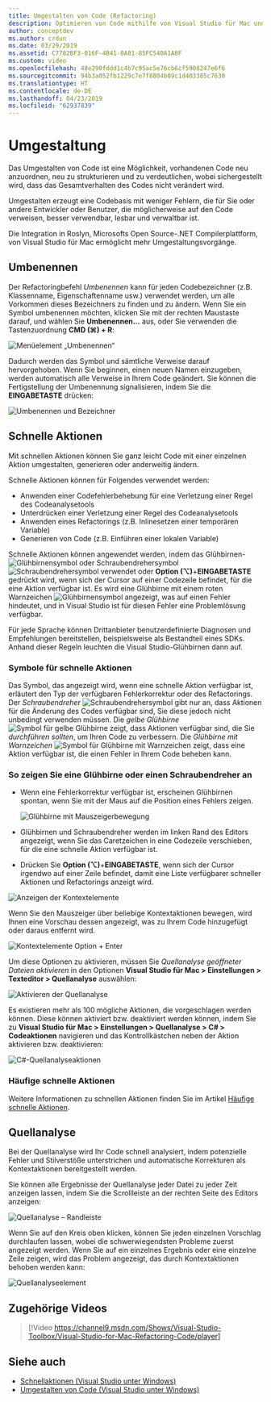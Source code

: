 ```yaml
---
title: Umgestalten von Code (Refactoring)
description: Optimieren von Code mithilfe von Visual Studio für Mac und schnelle Aktionen.
author: conceptdev
ms.author: crdun
ms.date: 03/29/2019
ms.assetid: C7782BF3-016F-4B41-8A81-85FC540A1A8F
ms.custom: video
ms.openlocfilehash: 48e290fddd1c4b7c95ac5e76cb6cf5908247e6f6
ms.sourcegitcommit: 94b3a052fb1229c7e7f8804b09c1d403385c7630
ms.translationtype: HT
ms.contentlocale: de-DE
ms.lasthandoff: 04/23/2019
ms.locfileid: "62937839"
---
```

# <a name="refactoring"></a>Umgestaltung

Das Umgestalten von Code ist eine Möglichkeit, vorhandenen Code neu anzuordnen, neu zu strukturieren und zu verdeutlichen, wobei sichergestellt wird, dass das Gesamtverhalten des Codes nicht verändert wird.

Umgestalten erzeugt eine Codebasis mit weniger Fehlern, die für Sie oder andere Entwickler oder Benutzer, die möglicherweise auf den Code verweisen, besser verwendbar, lesbar und verwaltbar ist.

Die Integration in Roslyn, Microsofts Open Source-.NET Compilerplattform, von Visual Studio für Mac ermöglicht mehr Umgestaltungsvorgänge.

## <a name="renaming"></a>Umbenennen

Der Refactoringbefehl *Umbenennen* kann für jeden Codebezeichner (z.B. Klassenname, Eigenschaftenname usw.) verwendet werden, um alle Vorkommen dieses Bezeichners zu finden und zu ändern. Wenn Sie ein Symbol umbenennen möchten, klicken Sie mit der rechten Maustaste darauf, und wählen Sie **Umbenennen…** aus, oder Sie verwenden die Tastenzuordnung **CMD (⌘) + R**:

![Menüelement „Umbenennen“](media/refactoring-renaming1.png)

Dadurch werden das Symbol und sämtliche Verweise darauf hervorgehoben. Wenn Sie beginnen, einen neuen Namen einzugeben, werden automatisch alle Verweise in Ihrem Code geändert. Sie können die Fertigstellung der Umbenennung signalisieren, indem Sie die **EINGABETASTE** drücken:

![Umbenennen und Bezeichner](media/refactoring-renaming2.png)

## <a name="quick-actions"></a>Schnelle Aktionen

Mit schnellen Aktionen können Sie ganz leicht Code mit einer einzelnen Aktion umgestalten, generieren oder anderweitig ändern.

Schnelle Aktionen können für Folgendes verwendet werden:

* Anwenden einer Codefehlerbehebung für eine Verletzung einer Regel des Codeanalysetools
* Unterdrücken einer Verletzung einer Regel des Codeanalysetools
* Anwenden eines Refactorings (z.B. Inlinesetzen einer temporären Variable)
* Generieren von Code (z.B. Einführen einer lokalen Variable)

Schnelle Aktionen können angewendet werden, indem das Glühbirnen- ![Glühbirnensymbol](media/quick-actions-light-bulb-icon.png) oder Schraubendrehersymbol ![Schraubendrehersymbol](media/quick-actions-screwdriver-icon.png) verwendet oder **Option (⌥)**+**EINGABETASTE** gedrückt wird, wenn sich der Cursor auf einer Codezeile befindet, für die eine Aktion verfügbar ist. Es wird eine Glühbirne mit einem roten Warnzeichen ![Glühbirnensymbol](media/quick-actions-error-light-bulb-icon.png) angezeigt, was auf einen Fehler hindeutet, und in Visual Studio ist für diesen Fehler eine Problemlösung verfügbar.

Für jede Sprache können Drittanbieter benutzerdefinierte Diagnosen und Empfehlungen bereitstellen, beispielsweise als Bestandteil eines SDKs. Anhand dieser Regeln leuchten die Visual Studio-Glühbirnen dann auf.

### <a name="quick-action-icons"></a>Symbole für schnelle Aktionen
Das Symbol, das angezeigt wird, wenn eine schnelle Aktion verfügbar ist, erläutert den Typ der verfügbaren Fehlerkorrektur oder des Refactorings. Der *Schraubendreher* ![Schraubendrehersymbol](media/quick-actions-screwdriver-icon.png) gibt nur an, dass Aktionen für die Änderung des Codes verfügbar sind, Sie diese jedoch nicht unbedingt verwenden müssen. Die *gelbe Glühbirne* ![Symbol für gelbe Glühbirne](media/quick-actions-light-bulb-icon.png) zeigt, dass Aktionen verfügbar sind, die Sie *durchführen sollten*, um Ihren Code zu verbessern. Die *Glühbirne mit Warnzeichen* ![Symbol für Glühbirne mit Warnzeichen](media/quick-actions-error-light-bulb-icon.png) zeigt, dass eine Aktion verfügbar ist, die einen Fehler in Ihrem Code beheben kann.

### <a name="to-see-a-light-bulb-or-screwdriver"></a>So zeigen Sie eine Glühbirne oder einen Schraubendreher an

- Wenn eine Fehlerkorrektur verfügbar ist, erscheinen Glühbirnen spontan, wenn Sie mit der Maus auf die Position eines Fehlers zeigen.

   ![Glühbirne mit Mauszeigerbewegung](media/refactoring-lightbulb-hover.png)

- Glühbirnen und Schraubendreher werden im linken Rand des Editors angezeigt, wenn Sie das Caretzeichen in eine Codezeile verschieben, für die eine schnelle Aktion verfügbar ist.

- Drücken Sie **Option (⌥)**+**EINGABETASTE**, wenn sich der Cursor irgendwo auf einer Zeile befindet, damit eine Liste verfügbarer schneller Aktionen und Refactorings anzeigt wird.

![Anzeigen der Kontextelemente](media/refactoring-context-action.png)

Wenn Sie den Mauszeiger über beliebige Kontextaktionen bewegen, wird Ihnen eine Vorschau dessen angezeigt, was zu Ihrem Code hinzugefügt oder daraus entfernt wird.

![Kontextelemente Option + Enter](media/refactoring-image2a.png)

Um diese Optionen zu aktivieren, müssen Sie *Quellanalyse geöffneter Dateien aktivieren* in den Optionen **Visual Studio für Mac > Einstellungen > Texteditor > Quellanalyse** auswählen:

![Aktivieren der Quellanalyse](media/refactoring-options.png)

Es existieren mehr als 100 mögliche Aktionen, die vorgeschlagen werden können. Diese können aktiviert bzw. deaktiviert werden können, indem Sie zu **Visual Studio für Mac > Einstellungen > Quellanalyse > C# > Codeaktionen** navigieren und das Kontrollkästchen neben der Aktion aktivieren bzw. deaktivieren:

![C#-Quellanalyseaktionen](media/refactoring-image3a.png)

### <a name="common-quick-actions"></a>Häufige schnelle Aktionen

Weitere Informationen zu schnellen Aktionen finden Sie im Artikel [Häufige schnelle Aktionen](/visualstudio/ide/common-quick-actions).

## <a name="source-analysis"></a>Quellanalyse

Bei der Quellanalyse wird Ihr Code schnell analysiert, indem potenzielle Fehler und Stilverstöße unterstrichen und automatische Korrekturen als Kontextaktionen bereitgestellt werden.

Sie können alle Ergebnisse der Quellanalyse jeder Datei zu jeder Zeit anzeigen lassen, indem Sie die Scrollleiste an der rechten Seite des Editors anzeigen:

![Quellanalyse – Randleiste](media/refactoring-image4a.png)

Wenn Sie auf den Kreis oben klicken, können Sie jeden einzelnen Vorschlag durchlaufen lassen, wobei die schwerwiegendsten Probleme zuerst angezeigt werden. Wenn Sie auf ein einzelnes Ergebnis oder eine einzelne Zeile zeigen, wird das Problem angezeigt, das durch Kontextaktionen behoben werden kann:

![Quellanalyseelement](media/refactoring-image5.png)

## <a name="related-video"></a>Zugehörige Videos

> [!Video https://channel9.msdn.com/Shows/Visual-Studio-Toolbox/Visual-Studio-for-Mac-Refactoring-Code/player]

## <a name="see-also"></a>Siehe auch

- [Schnellaktionen (Visual Studio unter Windows)](/visualstudio/ide/quick-actions)
- [Umgestalten von Code (Visual Studio unter Windows)](/visualstudio/ide/refactoring-in-visual-studio)